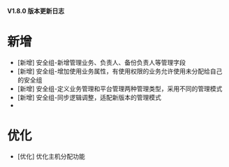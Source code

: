 **V1.8.0 版本更新日志**

# 新增
- [新增] 安全组-新增管理业务、负责人、备份负责人等管理字段
- [新增] 安全组-增加使用业务属性，有使用权限的业务允许使用未分配给自己的安全组
- [新增] 安全组-定义业务管理和平台管理两种管理类型，采用不同的管理模式
- [新增] 安全组-同步逻辑调整，适配新版本的管理模式
- 
# 优化
- [优化] 优化主机分配功能